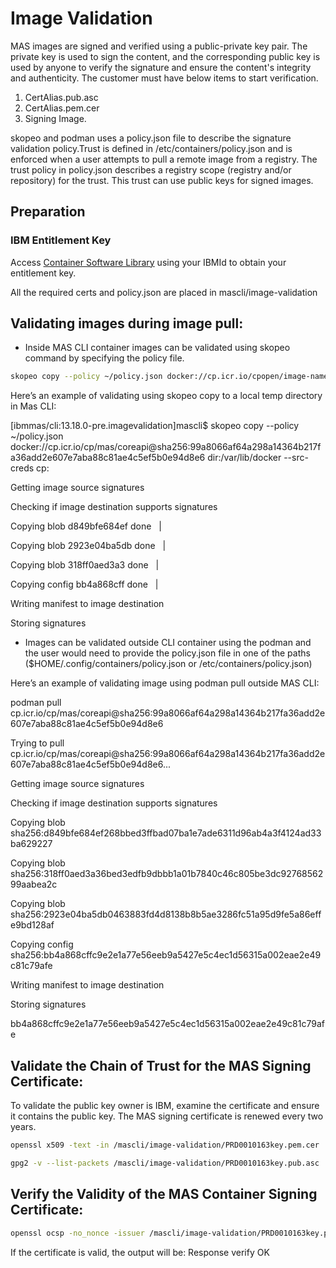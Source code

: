 Image Validation
===============================================================================
MAS images are signed and verified using a public-private key pair. The private key is used to sign the content, and the corresponding public key is used by anyone to verify the signature and ensure the content's integrity and authenticity. The customer must have below items to start verification. 

1. CertAlias.pub.asc 
2. CertAlias.pem.cer 
3. Signing Image.

skopeo and podman uses a policy.json file to describe the signature validation policy.Trust is defined in /etc/containers/policy.json and is enforced when a user attempts to pull a remote image from a registry. The trust policy in policy.json describes a registry scope (registry and/or repository) for the trust. This trust can use public keys for signed images.

Preparation
-------------------------------------------------------------------------------
### IBM Entitlement Key
Access [Container Software Library](https://myibm.ibm.com/products-services/containerlibrary) using your IBMId to obtain your entitlement key.

All the required certs and policy.json are placed in mascli/image-validation 

Validating images during image pull:
------------------------------------
- Inside MAS CLI container images can be validated using skopeo command by specifying the policy file.

```bash
skopeo copy --policy ~/policy.json docker://cp.icr.io/cpopen/image-name@sha256:abc123... dir:/var/lib/docker --src-creds cp:<IBM Entitlement key>
```

Here’s an example of validating using skopeo copy to a local temp directory in Mas CLI:

[ibmmas/cli:13.18.0-pre.imagevalidation]mascli$ skopeo copy --policy ~/policy.json docker://cp.icr.io/cp/mas/coreapi@sha256:99a8066af64a298a14364b217fa36add2e607e7aba88c81ae4c5ef5b0e94d8e6 dir:/var/lib/docker --src-creds cp:<IBM Entitlement Key>

Getting image source signatures

Checking if image destination supports signatures

Copying blob d849bfe684ef done   | 

Copying blob 2923e04ba5db done   | 

Copying blob 318ff0aed3a3 done   | 

Copying config bb4a868cff done   | 

Writing manifest to image destination

Storing signatures

- Images can be validated outside CLI container using the podman and the user would need to provide the policy.json file in one of the paths ($HOME/.config/containers/policy.json or /etc/containers/policy.json)

Here’s an example of validating image using podman pull outside MAS CLI:

podman pull cp.icr.io/cp/mas/coreapi@sha256:99a8066af64a298a14364b217fa36add2e607e7aba88c81ae4c5ef5b0e94d8e6

Trying to pull cp.icr.io/cp/mas/coreapi@sha256:99a8066af64a298a14364b217fa36add2e607e7aba88c81ae4c5ef5b0e94d8e6...

Getting image source signatures

Checking if image destination supports signatures

Copying blob sha256:d849bfe684ef268bbed3ffbad07ba1e7ade6311d96ab4a3f4124ad33ba629227

Copying blob sha256:318ff0aed3a36bed3edfb9dbbb1a01b7840c46c805be3dc9276856299aabea2c

Copying blob sha256:2923e04ba5db0463883fd4d8138b8b5ae3286fc51a95d9fe5a86effe9bd128af

Copying config sha256:bb4a868cffc9e2e1a77e56eeb9a5427e5c4ec1d56315a002eae2e49c81c79afe

Writing manifest to image destination

Storing signatures

bb4a868cffc9e2e1a77e56eeb9a5427e5c4ec1d56315a002eae2e49c81c79afe

Validate the Chain of Trust for the MAS Signing Certificate:
------------------------------------------------------------
To validate the public key owner is IBM, examine the certificate and ensure it contains the public key.  The MAS signing certificate is renewed every two years.

```bash
openssl x509 -text -in /mascli/image-validation/PRD0010163key.pem.cer  # shows the certificate details, e.g. it is signed by IBM and Digicert 

gpg2 -v --list-packets /mascli/image-validation/PRD0010163key.pub.asc  # shows the public key details
```

Verify the Validity of the MAS Container Signing Certificate:
------------------------------------------------------------

```bash
openssl ocsp -no_nonce -issuer /mascli/image-validation/PRD0010163key.pem.chain -cert /mascli/image-validation/PRD0010163key.pem.cer -VAfile /mascli/image-validation/PRD0010163key.pem.chain -text -url http://ocsp.digicert.com -respout ocsptest
```

If the certificate is valid, the output will be: Response verify OK

